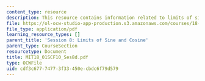 ```yaml
---
content_type: resource
description: This resource contains information related to limits of sine and cosine.
file: https://ol-ocw-studio-app-production.s3.amazonaws.com/courses/18-01sc-single-variable-calculus-fall-2010/cdf3c67774773f33450ecbdc6f79d579_MIT18_01SCF10_Ses8d.pdf
file_type: application/pdf
learning_resource_types: []
parent_title: 'Session 8: Limits of Sine and Cosine'
parent_type: CourseSection
resourcetype: Document
title: MIT18_01SCF10_Ses8d.pdf
type: OCWFile
uid: cdf3c677-7477-3f33-450e-cbdc6f79d579
---
```

